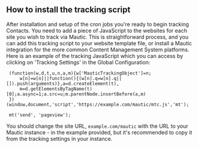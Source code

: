 ## How to install the tracking script

After installation and setup of the cron jobs you're ready to begin tracking Contacts. You need to add a piece of JavaScript to the websites for each site you wish
to track via Mautic. This is straightforward process, and you can add this tracking script to your website template file,
or install a Mautic integration for the more common Content Management System platforms. Here is an example of the tracking JavaScript which you can access by clicking on 'Tracking Settings' in the Global Configuration:

   ```
    (function(w,d,t,u,n,a,m){w['MauticTrackingObject']=n;
        w[n]=w[n]||function(){(w[n].q=w[n].q||[]).push(arguments)},a=d.createElement(t),
        m=d.getElementsByTagName(t)[0];a.async=1;a.src=u;m.parentNode.insertBefore(a,m)
    })(window,document,'script','https://example.com/mautic/mtc.js','mt');

    mt('send', 'pageview');
   ```
   You should change the site URL,  `example.com/mautic` with the URL to your Mautic instance - in the  example provided, but it's recommended to copy
   it from the tracking settings in your instance.
  
